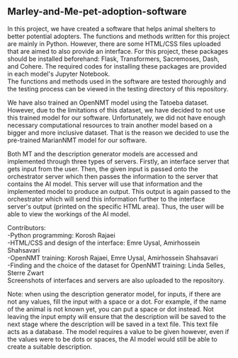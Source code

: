 ## Marley-and-Me-pet-adoption-software
In this project, we have created a software that helps animal shelters to better potential adopters. The functions and methods written for this project are mainly in Python. However, there are some HTML/CSS files uploaded that are aimed to also provide an interface. For this project, these packages should be installed beforehand: Flask, Transformers, Sacremoses, Dash, and Cohere. The required codes for installing these packages are provided in each model's Jupyter Notebook.  
The functions and methods used in the software are tested thoroughly and the testing process can be viewed in the testing directory of this repository.  
  
We have also trained an OpenNMT model using the Tatoeba dataset. However, due to the limitations of this dataset, we have decided to not use this trained model for our software. Unfortunately, we did not have enough necessary computational resources to train another model based on a bigger and more inclusive dataset. That is the reason we decided to use the pre-trained MarianNMT model for our software.  
  
Both MT and the description generator models are accessed and implemented through three types of servers. Firstly, an interface server that gets input from the user. Then, the given input is passed onto the orchestrator server which then passes the information to the server that contains the AI model. This server will use that information and the implemented model to produce an output. This output is again passed to the orchestrator which will send this information further to the interface server's output (printed on the specific HTML area). Thus, the user will be able to view the workings of the AI model.  
  
Contributors:  
  -Python programming: Korosh Rajaei  
  -HTML/CSS and design of the interface: Emre Uysal, Amirhossein Shahsavari  
  -OpenNMT training: Korosh Rajaei, Emre Uysal, Amirhossein Shahsavari  
  -Finding and the choice of the dataset for OpenNMT training: Linda Selles, Sterre Zwart  
Screenshots of interfaces and servers are also uploaded to the repository.   
  
Note: when using the description generator model, for inputs, if there are not any values, fill the input with a space or a dot. For example, if the name of the animal is not known yet, you can put a space or dot instead. Not leaving the input empty will ensure that the description will be saved to the next stage where the description will be saved in a text file. This text file acts as a database. The model requires a value to be given however, even if the values were to be dots or spaces, the AI model would still be able to create a suitable description. 
